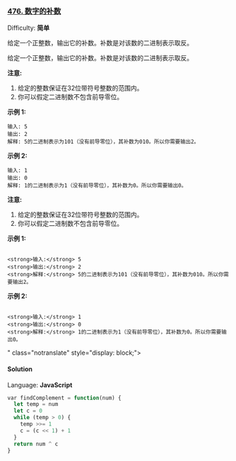 ### [476\. 数字的补数](https://leetcode-cn.com/problems/number-complement/)

Difficulty: **简单**

给定一个正整数，输出它的补数。补数是对该数的二进制表示取反。</p>

<p>

给定一个正整数，输出它的补数。补数是对该数的二进制表示取反。

**注意:**

1.  给定的整数保证在32位带符号整数的范围内。
2.  你可以假定二进制数不包含前导零位。

**示例 1:**

```
输入: 5
输出: 2
解释: 5的二进制表示为101（没有前导零位），其补数为010。所以你需要输出2。
```

**示例 2:**

```
输入: 1
输出: 0
解释: 1的二进制表示为1（没有前导零位），其补数为0。所以你需要输出0。
```

<strong>注意:</strong></p>

<ol>
	<li>给定的整数保证在32位带符号整数的范围内。</li>
	<li>你可以假定二进制数不包含前导零位。</li>
</ol>

<p><strong>示例 1:</strong></p>

```

<strong>输入:</strong> 5
<strong>输出:</strong> 2
<strong>解释:</strong> 5的二进制表示为101（没有前导零位），其补数为010。所以你需要输出2。
```

<p><strong>示例 2:</strong></p>

```

<strong>输入:</strong> 1
<strong>输出:</strong> 0
<strong>解释:</strong> 1的二进制表示为1（没有前导零位），其补数为0。所以你需要输出0。
```
" class="notranslate" style="display: block;">

#### Solution

Language: **JavaScript**

```javascript
​var findComplement = function(num) {
  let temp = num
  let c = 0
  while (temp > 0) {
    temp >>= 1
    c = (c << 1) + 1
  }
  return num ^ c
}
```